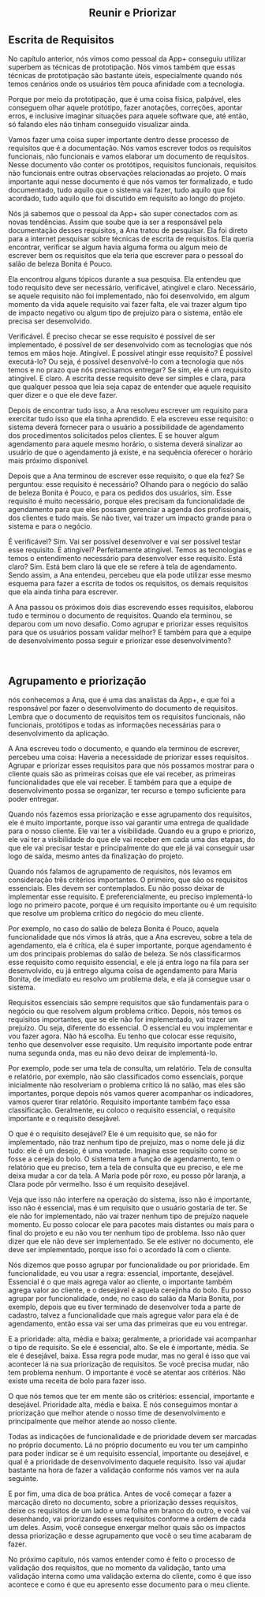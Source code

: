 <div align="center">

  ## Reunir e Priorizar

</div>

## Escrita de Requisitos

No capítulo anterior, nós vimos como pessoal da App+ conseguiu utilizar superbem as técnicas de prototipação. Nós vimos também que essas técnicas de prototipação são bastante úteis, especialmente quando nós temos cenários onde os usuários têm pouca afinidade com a tecnologia.

Porque por meio da prototipação, que é uma coisa física, palpável, eles conseguem olhar aquele protótipo, fazer anotações, correções, apontar erros, e inclusive imaginar situações para aquele software que, até então, só falando eles não tinham conseguido visualizar ainda.

Vamos fazer uma coisa super importante dentro desse processo de requisitos que é a documentação. Nós vamos escrever todos os requisitos funcionais, não funcionais e vamos elaborar um documento de requisitos. Nesse documento vão conter os protótipos, requisitos funcionais, requisitos não funcionais entre outras observações relacionadas ao projeto. O mais importante aqui nesse documento é que nós vamos ter formalizado, e tudo documentado, tudo aquilo que o sistema vai fazer, tudo aquilo que foi acordado, tudo aquilo que foi discutido em requisito ao longo do projeto.

Nós já sabemos que o pessoal da App+ são super conectados com as novas tendências. Assim que soube que ia ser a responsável pela documentação desses requisitos, a Ana tratou de pesquisar. Ela foi direto para a internet pesquisar sobre técnicas de escrita de requisitos. Ela queria encontrar, verificar se algum havia alguma forma ou algum meio de escrever bem os requisitos que ela teria que escrever para o pessoal do salão de beleza Bonita é Pouco.

Ela encontrou alguns tópicos durante a sua pesquisa. Ela entendeu que todo requisito deve ser necessário, verificável, atingível e claro. Necessário, se aquele requisito não foi implementado, não foi desenvolvido, em algum momento da vida aquele requisito vai fazer falta, ele vai trazer algum tipo de impacto negativo ou algum tipo de prejuízo para o sistema, então ele precisa ser desenvolvido.

Verificável. É preciso checar se esse requisito é possível de ser implementado, é possível de ser desenvolvido com as tecnologias que nós temos em mãos hoje. Atingível. É possível atingir esse requisito? É possível executá-lo? Ou seja, é possível desenvolvê-lo com a tecnologia que nós temos e no prazo que nós precisamos entregar? Se sim, ele é um requisito atingível. E claro. A escrita desse requisito deve ser simples e clara, para que qualquer pessoa que leia seja capaz de entender que aquele requisito quer dizer e o que ele deve fazer.

Depois de encontrar tudo isso, a Ana resolveu escrever um requisito para exercitar tudo isso que ela tinha aprendido. E ela escreveu esse requisito: o sistema deverá fornecer para o usuário a possibilidade de agendamento dos procedimentos solicitados pelos clientes. E se houver algum agendamento para aquele mesmo horário, o sistema deverá sinalizar ao usuário de que o agendamento já existe, e na sequência oferecer o horário mais próximo disponível.

Depois que a Ana terminou de escrever esse requisito, o que ela fez? Se perguntou: esse requisito é necessário? Olhando para o negócio do salão de beleza Bonita é Pouco, e para os pedidos dos usuários, sim. Esse requisito é muito necessário, porque eles precisam da funcionalidade de agendamento para que eles possam gerenciar a agenda dos profissionais, dos clientes e tudo mais. Se não tiver, vai trazer um impacto grande para o sistema e para o negócio.

É verificável? Sim. Vai ser possível desenvolver e vai ser possível testar esse requisito. É atingível? Perfeitamente atingível. Temos as tecnologias e temos o entendimento necessário para desenvolver esse requisito. Está claro? Sim. Está bem claro lá que ele se refere à tela de agendamento. Sendo assim, a Ana entendeu, percebeu que ela pode utilizar esse mesmo esquema para fazer a escrita de todos os requisitos, os demais requisitos que ela ainda tinha para escrever.

A Ana passou os próximos dois dias escrevendo esses requisitos, elaborou tudo e terminou o documento de requisitos. Quando ela terminou, se deparou com um novo desafio. Como agrupar e priorizar esses requisitos para que os usuários possam validar melhor? E também para que a equipe de desenvolvimento possa seguir e priorizar esse desenvolvimento? 

<br>

## Agrupamento e priorização

nós conhecemos a Ana, que é uma das analistas da App+, e que foi a responsável por fazer o desenvolvimento do documento de requisitos. Lembra que o documento de requisitos tem os requisitos funcionais, não funcionais, protótipos e todas as informações necessárias para o desenvolvimento da aplicação.

A Ana escreveu todo o documento, e quando ela terminou de escrever, percebeu uma coisa: Haveria a necessidade de priorizar esses requisitos. Agrupar e priorizar esses requisitos para que nós possamos mostrar para o cliente quais são as primeiras coisas que ele vai receber, as primeiras funcionalidades que ele vai receber. E também para que a equipe de desenvolvimento possa se organizar, ter recurso e tempo suficiente para poder entregar.

Quando nós fazemos essa priorização e esse agrupamento dos requisitos, ele é muito importante, porque isso vai garantir uma entrega de qualidade para o nosso cliente. Ele vai ter a visibilidade. Quando eu a grupo e priorizo, ele vai ter a visibilidade do que ele vai receber em cada uma das etapas, do que ele vai precisar testar e principalmente do que ele já vai conseguir usar logo de saída, mesmo antes da finalização do projeto.

Quando nós falamos de agrupamento de requisitos, nós levamos em consideração três critérios importantes. O primeiro, que são os requisitos essenciais. Eles devem ser contemplados. Eu não posso deixar de implementar esse requisito. E preferencialmente, eu preciso implementá-lo logo no primeiro pacote, porque é um requisito importante ou é um requisito que resolve um problema crítico do negócio do meu cliente.

Por exemplo, no caso do salão de beleza Bonita é Pouco, aquela funcionalidade que nós vimos lá atrás, que a Ana escreveu, sobre a tela de agendamento, ela é crítica, ela é super importante, porque agendamento é um dos principais problemas do salão de beleza. Se nós classificarmos esse requisito como requisito essencial, e ele já entra logo na fila para ser desenvolvido, eu já entrego alguma coisa de agendamento para Maria Bonita, de imediato eu resolvo um problema dela, e ela já consegue usar o sistema.

Requisitos essenciais são sempre requisitos que são fundamentais para o negócio ou que resolvem algum problema crítico. Depois, nós temos os requisitos importantes, que se ele não for implementado, vai trazer um prejuízo. Ou seja, diferente do essencial. O essencial eu vou implementar e vou fazer agora. Não há escolha. Eu tenho que colocar esse requisito, tenho que desenvolver esse requisito. Um requisito importante pode entrar numa segunda onda, mas eu não devo deixar de implementá-lo.

Por exemplo, pode ser uma tela de consulta, um relatório. Tela de consulta e relatório, por exemplo, não são classificados como essenciais, porque inicialmente não resolveriam o problema crítico lá no salão, mas eles são importantes, porque depois nós vamos querer acompanhar os indicadores, vamos querer tirar relatório. Requisito importante também faço essa classificação. Geralmente, eu coloco o requisito essencial, o requisito importante e o requisito desejável.

O que é o requisito desejável? Ele é um requisito que, se não for implementado, não traz nenhum tipo de prejuízo, mas o nome dele já diz tudo: ele é um desejo, é uma vontade. Imagina esse requisito como se fosse a cereja do bolo. O sistema tem a função de agendamento, tem o relatório que eu preciso, tem a tela de consulta que eu preciso, e ele me deixa mudar a cor da tela. A Maria pode pôr roxo, eu posso pôr laranja, a Clara pode pôr vermelho. Isso é um requisito desejável.

Veja que isso não interfere na operação do sistema, isso não é importante, isso não é essencial, mas é um requisito que o usuário gostaria de ter. Se ele não for implementado, não vai trazer nenhum tipo de prejuízo naquele momento. Eu posso colocar ele para pacotes mais distantes ou mais para o final do projeto e eu não vou ter nenhum tipo de problema. Isso não quer dizer que ele não deve ser implementado. Se ele estiver no documento, ele deve ser implementado, porque isso foi o acordado lá com o cliente.

Nós dizemos que posso agrupar por funcionalidade ou por prioridade. Em funcionalidade, eu vou usar a regra: essencial, importante, desejável. Essencial é o que mais agrega valor ao cliente, o importante também agrega valor ao cliente, e o desejável é aquela cerejinha do bolo. Eu posso agrupar por funcionalidade, onde, no caso do salão da Maria Bonita, por exemplo, depois que eu tiver terminado de desenvolver toda a parte de cadastro, talvez a funcionalidade que mais agregue valor para ela é de agendamento, então essa vai ser uma das primeiras que eu vou entregar.

E a prioridade: alta, média e baixa; geralmente, a prioridade vai acompanhar o tipo de requisito. Se ele é essencial, alto. Se ele é importante, média. Se ele é desejável, baixa. Essa regra pode mudar, mas no geral é isso que vai acontecer lá na sua priorização de requisitos. Se você precisa mudar, não tem problema nenhum. O importante é você se atentar aos critérios. Não existe uma receita de bolo para fazer isso.

O que nós temos que ter em mente são os critérios: essencial, importante e desejável. Prioridade alta, média e baixa. E nós conseguimos montar a priorização que melhor atende o nosso time de desenvolvimento e principalmente que melhor atende ao nosso cliente.

Todas as indicações de funcionalidade e de prioridade devem ser marcadas no próprio documento. Lá no próprio documento eu vou ter um campinho para poder indicar se é um requisito essencial, importante ou desejável, e qual é a prioridade de desenvolvimento daquele requisito. Isso vai ajudar bastante na hora de fazer a validação conforme nós vamos ver na aula seguinte.

E por fim, uma dica de boa prática. Antes de você começar a fazer a marcação direto no documento, sobre a priorização desses requisitos, deixe os requisitos de um lado e uma folha em branco do outro, e você vai desenhando, vai priorizando esses requisitos conforme a ordem de cada um deles. Assim, você consegue enxergar melhor quais são os impactos dessa priorização e desse agrupamento que você o seu time acabaram de fazer.

No próximo capítulo, nós vamos entender como é feito o processo de validação dos requisitos, que no momento da validação, tanto uma validação interna como uma validação externa do cliente, como é que isso acontece e como é que eu apresento esse documento para o meu cliente.